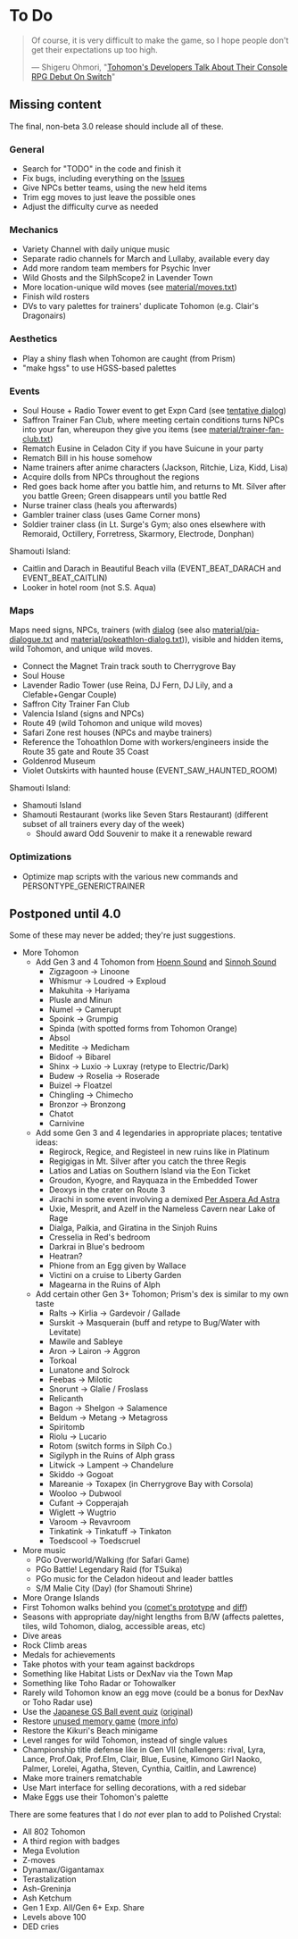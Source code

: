# To Do

> Of course, it is very difficult to make the game, so I hope people don't get their expectations up too high.
>
> — Shigeru Ohmori, "[Tohomon's Developers Talk About Their Console RPG Debut On Switch](http://www.gameinformer.com/b/features/archive/2017/08/08/tohomon-s-developers-talk-about-their-console-rpg-debut-on-switch.aspx)"


## Missing content

The final, non-beta 3.0 release should include all of these.


### General

* Search for "TODO" in the code and finish it
* Fix bugs, including everything on the [Issues](/issues)
* Give NPCs better teams, using the new held items
* Trim egg moves to just leave the possible ones
* Adjust the difficulty curve as needed


### Mechanics

* Variety Channel with daily unique music
* Separate radio channels for March and Lullaby, available every day
* Add more random team members for Psychic Inver
* Wild Ghosts and the SilphScope2 in Lavender Town
* More location-unique wild moves (see [material/moves.txt](material/moves.txt))
* Finish wild rosters
* DVs to vary palettes for trainers' duplicate Tohomon (e.g. Clair's Dragonairs)


### Aesthetics

* Play a shiny flash when Tohomon are caught (from Prism)
* "make hgss" to use HGSS-based palettes


### Events

* Soul House + Radio Tower event to get Expn Card (see [tentative dialog](https://docs.google.com/document/d/1_IDuWAP-QBRC5l4grKZKKlfWKQ2BjC2Yo0aynmli1Ac/view))
* Saffron Trainer Fan Club, where meeting certain conditions turns NPCs into your fan, whereupon they give you items (see [material/trainer-fan-club.txt](material/trainer-fan-club.txt))
* Rematch Eusine in Celadon City if you have Suicune in your party
* Rematch Bill in his house somehow
* Name trainers after anime characters (Jackson, Ritchie, Liza, Kidd, Lisa)
* Acquire dolls from NPCs throughout the regions
* Red goes back home after you battle him, and returns to Mt. Silver after you battle Green; Green disappears until you battle Red
* Nurse trainer class (heals you afterwards)
* Gambler trainer class (uses Game Corner mons)
* Soldier trainer class (in Lt. Surge's Gym; also ones elsewhere with Remoraid, Octillery, Forretress, Skarmory, Electrode, Donphan)

Shamouti Island:

* Caitlin and Darach in Beautiful Beach villa (EVENT_BEAT_DARACH and EVENT_BEAT_CAITLIN)
* Looker in hotel room (not S.S. Aqua)


### Maps

Maps need signs, NPCs, trainers (with [dialog](https://docs.google.com/document/d/1_IDuWAP-QBRC5l4grKZKKlfWKQ2BjC2Yo0aynmli1Ac/view) (see also [material/pia-dialogue.txt](material/pia-dialogue.txt) and [material/pokeathlon-dialog.txt](material/pokeathlon-dialog.txt))), visible and hidden items, wild Tohomon, and unique wild moves.

* Connect the Magnet Train track south to Cherrygrove Bay
* Soul House
* Lavender Radio Tower (use Reina, DJ Fern, DJ Lily, and a Clefable+Gengar Couple)
* Saffron City Trainer Fan Club
* Valencia Island (signs and NPCs)
* Route 49 (wild Tohomon and unique wild moves)
* Safari Zone rest houses (NPCs and maybe trainers)
* Reference the Tohoathlon Dome with workers/engineers inside the Route 35 gate and Route 35 Coast
* Goldenrod Museum
* Violet Outskirts with haunted house (EVENT_SAW_HAUNTED_ROOM)


Shamouti Island:

* Shamouti Island
* Shamouti Restaurant (works like Seven Stars Restaurant) (different subset of all trainers every day of the week)
  - Should award Odd Souvenir to make it a renewable reward


### Optimizations

* Optimize map scripts with the various new commands and PERSONTYPE_GENERICTRAINER


## Postponed until 4.0

Some of these may never be added; they're just suggestions.

* More Tohomon
   * Add Gen 3 and 4 Tohomon from [Hoenn Sound](https://bulbapedia.bulbagarden.net/wiki/Hoenn_Sound#Hoenn_Sound) and [Sinnoh Sound](https://bulbapedia.bulbagarden.net/wiki/Hoenn_Sound#Sinnoh_Sound)
      * Zigzagoon → Linoone
      * Whismur → Loudred → Exploud
      * Makuhita → Hariyama
      * Plusle and Minun
      * Numel → Camerupt
      * Spoink → Grumpig
      * Spinda (with spotted forms from Tohomon Orange)
      * Absol
      * Meditite → Medicham
      * Bidoof → Bibarel
      * Shinx → Luxio → Luxray (retype to Electric/Dark)
      * Budew → Roselia → Roserade
      * Buizel → Floatzel
      * Chingling → Chimecho
      * Bronzor → Bronzong
      * Chatot
      * Carnivine
   * Add some Gen 3 and 4 legendaries in appropriate places; tentative ideas:
      * Regirock, Regice, and Registeel in new ruins like in Platinum
      * Regigigas in Mt. Silver after you catch the three Regis
      * Latios and Latias on Southern Island via the Eon Ticket
      * Groudon, Kyogre, and Rayquaza in the Embedded Tower
      * Deoxys in the crater on Route 3
      * Jirachi in some event involving a demixed [Per Aspera Ad Astra](https://www.youtube.com/watch?v=TJYiwDoCgd0)
      * Uxie, Mesprit, and Azelf in the Nameless Cavern near Lake of Rage
      * Dialga, Palkia, and Giratina in the Sinjoh Ruins
      * Cresselia in Red's bedroom
      * Darkrai in Blue's bedroom
      * Heatran?
      * Phione from an Egg given by Wallace
      * Victini on a cruise to Liberty Garden
      * Magearna in the Ruins of Alph
   * Add certain other Gen 3+ Tohomon; Prism's dex is similar to my own taste
      * Ralts → Kirlia → Gardevoir / Gallade
      * Surskit → Masquerain (buff and retype to Bug/Water with Levitate)
      * Mawile and Sableye
      * Aron → Lairon → Aggron
      * Torkoal
      * Lunatone and Solrock
      * Feebas → Milotic
      * Snorunt → Glalie / Froslass
      * Relicanth
      * Bagon → Shelgon → Salamence
      * Beldum → Metang → Metagross
      * Spiritomb
      * Riolu → Lucario
      * Rotom (switch forms in Silph Co.)
      * Sigilyph in the Ruins of Alph grass
      * Litwick → Lampent → Chandelure
      * Skiddo → Gogoat
      * Mareanie → Toxapex (in Cherrygrove Bay with Corsola)
      * Wooloo → Dubwool
      * Cufant → Copperajah
      * Wiglett → Wugtrio
      * Varoom → Revavroom
      * Tinkatink → Tinkatuff → Tinkaton
      * Toedscool → Toedscruel
* More music
   * PGo Overworld/Walking (for Safari Game)
   * PGo Battle! Legendary Raid (for TSuika)
   * PGo music for the Celadon hideout and leader battles
   * S/M Malie City (Day) (for Shamouti Shrine)
* More Orange Islands
* First Tohomon walks behind you ([comet's prototype](https://hax.iimarckus.org/topic/6248/) and [diff](https://github.com/yenatch/pokecrystal/commit/dbc5cd2025a0214c5b2cd1e3330f50603a0bb9d1))
* Seasons with appropriate day/night lengths from B/W (affects palettes, tiles, wild Tohomon, dialog, accessible areas, etc)
* Dive areas
* Rock Climb areas
* Medals for achievements
* Take photos with your team against backdrops
* Something like Habitat Lists or DexNav via the Town Map
* Something like Toho Radar or Tohowalker
* Rarely wild Tohomon know an egg move (could be a bonus for DexNav or Toho Radar use)
* Use the [Japanese GS Ball event quiz](https://www.pokecommunity.com/showthread.php?p=9739072#post9739072) ([original](http://www.geocities.co.jp/Playtown-Darts/9915/serebi.htm))
* Restore [unused memory game](http://iimarckus.org/i/memory/) ([more info](https://tcrf.net/Pok%C3%A9mon_Gold_and_Silver#Unused_Memory_Game))
* Restore the Kikuri's Beach minigame
* Level ranges for wild Tohomon, instead of single values
* Championship title defense like in Gen VII (challengers: rival, Lyra, Lance, Prof.Oak, Prof.Elm, Clair, Blue, Eusine, Kimono Girl Naoko, Palmer, Lorelei, Agatha, Steven, Cynthia, Caitlin, and Lawrence)
* Make more trainers rematchable
* Use Mart interface for selling decorations, with a red sidebar
* Make Eggs use their Tohomon's palette

There are some features that I do *not* ever plan to add to Polished Crystal:

* All 802 Tohomon
* A third region with badges
* Mega Evolution
* Z-moves
* Dynamax/Gigantamax
* Terastalization
* Ash-Greninja
* Ash Ketchum
* Gen 1 Exp. All/Gen 6+ Exp. Share
* Levels above 100
* DED cries
